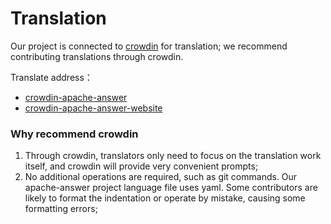 
# Translation

Our project is connected to [crowdin](https://crowdin.com/) for translation; we recommend contributing translations through crowdin.

Translate address：

- [crowdin-apache-answer](https://crowdin.com/project/answer)
- [crowdin-apache-answer-website](https://crowdin.com/project/answer-website)

### Why recommend crowdin

1. Through crowdin, translators only need to focus on the translation work itself, and crowdin will provide very convenient prompts;
2. No additional operations are required, such as git commands. Our apache-answer project language file uses yaml. Some contributors are likely to format the indentation or operate by mistake, causing some formatting errors;




